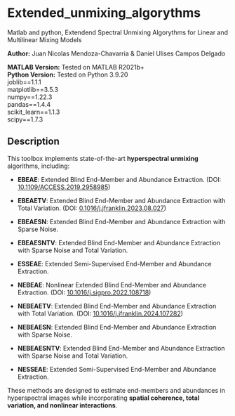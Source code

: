 # Extended_unmixing_algorythms
Matlab and python, Extendend Spectral Unmixing Algorythms for Linear and Multilinear Mixing Models 

**Author:** Juan Nicolas Mendoza-Chavarria & Daniel Ulises Campos Delgado  

**MATLAB Version:** Tested on MATLAB R2021b+  
**Python Version:** Tested on Python 3.9.20  
joblib==1.1.1  
matplotlib==3.5.3  
numpy==1.22.3  
pandas==1.4.4  
scikit_learn==1.1.3  
scipy==1.7.3



##  Description
This toolbox implements state-of-the-art **hyperspectral unmixing** algorithms, including:
- **EBEAE**: Extended Blind End-Member and Abundance Extraction. (DOI: [10.1109/ACCESS.2019.2958985](https://doi.org/10.1109/ACCESS.2019.2958985))
- **EBEAETV**: Extended Blind End-Member and Abundance Extraction with Total Variation. (DOI: [0.1016/j.jfranklin.2023.08.027](https://doi.org/10.1016/j.jfranklin.2023.08.027))
- **EBEAESN**: Extended Blind End-Member and Abundance Extraction with Sparse Noise.
- **EBEAESNTV**: Extended Blind End-Member and Abundance Extraction with Sparse Noise and Total Variation.
- **ESSEAE**: Extended Semi-Supervised End-Member and Abundance Extraction.

- **NEBEAE**: Nonlinear Extended Blind End-Member and Abundance Extraction. (DOI: [10.1016/j.sigpro.2022.108718](https://doi.org/10.1016/j.sigpro.2022.108718))
- **NEBEAETV**: Extended Blind End-Member and Abundance Extraction with Total Variation. (DOI: [10.1016/j.jfranklin.2024.107282](https://doi.org/10.1016/j.jfranklin.2024.107282))
- **NEBEAESN**: Extended Blind End-Member and Abundance Extraction with Sparse Noise.
- **NEBEAESNTV**: Extended Blind End-Member and Abundance Extraction with Sparse Noise and Total Variation.
- **NESSEAE**: Extended Semi-Supervised End-Member and Abundance Extraction.

These methods are designed to estimate end-members and abundances in hyperspectral images while incorporating **spatial coherence, total variation, and nonlinear interactions**.
